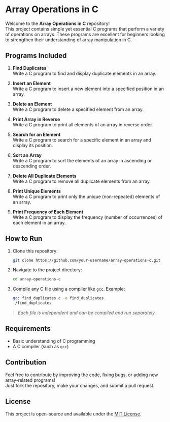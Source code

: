 # Array Operations in C

Welcome to the **Array Operations in C** repository!  
This project contains simple yet essential C programs that perform a variety of operations on arrays. These programs are excellent for beginners looking to strengthen their understanding of array manipulation in C.

## Programs Included

1. **Find Duplicates**  
   Write a C program to find and display duplicate elements in an array.

2. **Insert an Element**  
   Write a C program to insert a new element into a specified position in an array.

3. **Delete an Element**  
   Write a C program to delete a specified element from an array.

4. **Print Array in Reverse**  
   Write a C program to print all elements of an array in reverse order.

5. **Search for an Element**  
   Write a C program to search for a specific element in an array and display its position.

6. **Sort an Array**  
   Write a C program to sort the elements of an array in ascending or descending order.

7. **Delete All Duplicate Elements**  
   Write a C program to remove all duplicate elements from an array.

8. **Print Unique Elements**  
   Write a C program to print only the unique (non-repeated) elements of an array.

9. **Print Frequency of Each Element**  
   Write a C program to display the frequency (number of occurrences) of each element in an array.

## How to Run

1. Clone this repository:
   ```bash
   git clone https://github.com/your-username/array-operations-c.git
   ```
2. Navigate to the project directory:
   ```bash
   cd array-operations-c
   ```
3. Compile any C file using a compiler like `gcc`. Example:
   ```bash
   gcc find_duplicates.c -o find_duplicates
   ./find_duplicates
   ```

> _Each file is independent and can be compiled and run separately._

## Requirements

- Basic understanding of C programming
- A C compiler (such as `gcc`)

## Contribution

Feel free to contribute by improving the code, fixing bugs, or adding new array-related programs!  
Just fork the repository, make your changes, and submit a pull request.

## License

This project is open-source and available under the [MIT License](LICENSE).
